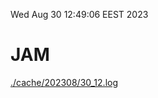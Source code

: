 Wed Aug 30 12:49:06 EEST 2023
# JAM
<a href='./cache/202308/30_12.log'>./cache/202308/30_12.log</a>

